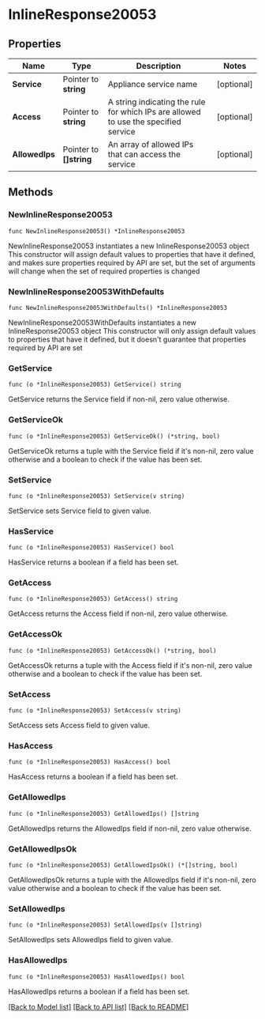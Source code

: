 # InlineResponse20053

## Properties

Name | Type | Description | Notes
------------ | ------------- | ------------- | -------------
**Service** | Pointer to **string** | Appliance service name | [optional] 
**Access** | Pointer to **string** | A string indicating the rule for which IPs are allowed to use the specified service | [optional] 
**AllowedIps** | Pointer to **[]string** | An array of allowed IPs that can access the service | [optional] 

## Methods

### NewInlineResponse20053

`func NewInlineResponse20053() *InlineResponse20053`

NewInlineResponse20053 instantiates a new InlineResponse20053 object
This constructor will assign default values to properties that have it defined,
and makes sure properties required by API are set, but the set of arguments
will change when the set of required properties is changed

### NewInlineResponse20053WithDefaults

`func NewInlineResponse20053WithDefaults() *InlineResponse20053`

NewInlineResponse20053WithDefaults instantiates a new InlineResponse20053 object
This constructor will only assign default values to properties that have it defined,
but it doesn't guarantee that properties required by API are set

### GetService

`func (o *InlineResponse20053) GetService() string`

GetService returns the Service field if non-nil, zero value otherwise.

### GetServiceOk

`func (o *InlineResponse20053) GetServiceOk() (*string, bool)`

GetServiceOk returns a tuple with the Service field if it's non-nil, zero value otherwise
and a boolean to check if the value has been set.

### SetService

`func (o *InlineResponse20053) SetService(v string)`

SetService sets Service field to given value.

### HasService

`func (o *InlineResponse20053) HasService() bool`

HasService returns a boolean if a field has been set.

### GetAccess

`func (o *InlineResponse20053) GetAccess() string`

GetAccess returns the Access field if non-nil, zero value otherwise.

### GetAccessOk

`func (o *InlineResponse20053) GetAccessOk() (*string, bool)`

GetAccessOk returns a tuple with the Access field if it's non-nil, zero value otherwise
and a boolean to check if the value has been set.

### SetAccess

`func (o *InlineResponse20053) SetAccess(v string)`

SetAccess sets Access field to given value.

### HasAccess

`func (o *InlineResponse20053) HasAccess() bool`

HasAccess returns a boolean if a field has been set.

### GetAllowedIps

`func (o *InlineResponse20053) GetAllowedIps() []string`

GetAllowedIps returns the AllowedIps field if non-nil, zero value otherwise.

### GetAllowedIpsOk

`func (o *InlineResponse20053) GetAllowedIpsOk() (*[]string, bool)`

GetAllowedIpsOk returns a tuple with the AllowedIps field if it's non-nil, zero value otherwise
and a boolean to check if the value has been set.

### SetAllowedIps

`func (o *InlineResponse20053) SetAllowedIps(v []string)`

SetAllowedIps sets AllowedIps field to given value.

### HasAllowedIps

`func (o *InlineResponse20053) HasAllowedIps() bool`

HasAllowedIps returns a boolean if a field has been set.


[[Back to Model list]](../README.md#documentation-for-models) [[Back to API list]](../README.md#documentation-for-api-endpoints) [[Back to README]](../README.md)


